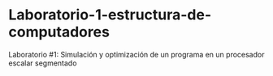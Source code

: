 # Laboratorio-1-estructura-de-computadores
Laboratorio #1: Simulación y optimización de un programa en un procesador escalar segmentado
